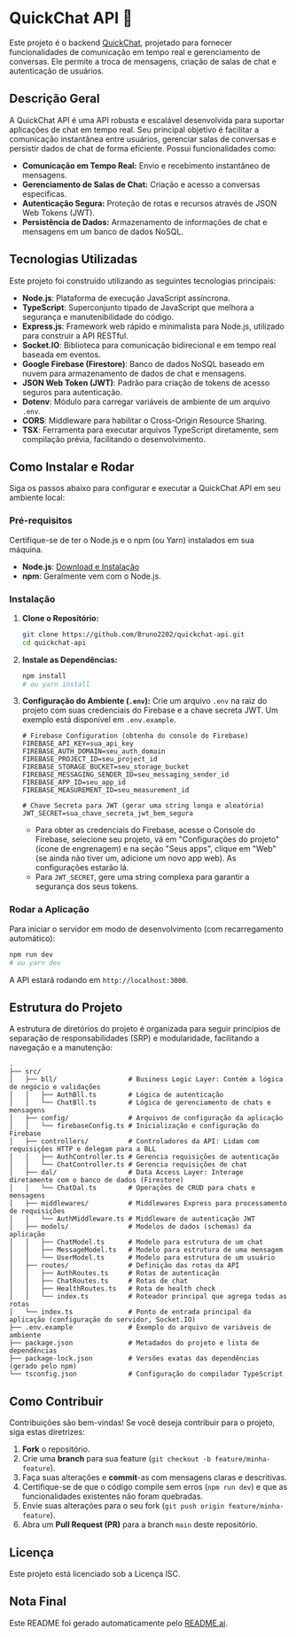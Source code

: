 # QuickChat API 💬

Este projeto é o backend [QuickChat](https://github.com/Bruno2202/quickchat), projetado para fornecer funcionalidades de comunicação em tempo real e gerenciamento de conversas. Ele permite a troca de mensagens, criação de salas de chat e autenticação de usuários.

## Descrição Geral

A QuickChat API é uma API robusta e escalável desenvolvida para suportar aplicações de chat em tempo real. Seu principal objetivo é facilitar a comunicação instantânea entre usuários, gerenciar salas de conversas e persistir dados de chat de forma eficiente. Possui funcionalidades como:

*   **Comunicação em Tempo Real:** Envio e recebimento instantâneo de mensagens.
*   **Gerenciamento de Salas de Chat:** Criação e acesso a conversas específicas.
*   **Autenticação Segura:** Proteção de rotas e recursos através de JSON Web Tokens (JWT).
*   **Persistência de Dados:** Armazenamento de informações de chat e mensagens em um banco de dados NoSQL.

## Tecnologias Utilizadas

Este projeto foi construído utilizando as seguintes tecnologias principais:

*   **Node.js**: Plataforma de execução JavaScript assíncrona.
*   **TypeScript**: Superconjunto tipado de JavaScript que melhora a segurança e manutenibilidade do código.
*   **Express.js**: Framework web rápido e minimalista para Node.js, utilizado para construir a API RESTful.
*   **Socket.IO**: Biblioteca para comunicação bidirecional e em tempo real baseada em eventos.
*   **Google Firebase (Firestore)**: Banco de dados NoSQL baseado em nuvem para armazenamento de dados de chat e mensagens.
*   **JSON Web Token (JWT)**: Padrão para criação de tokens de acesso seguros para autenticação.
*   **Dotenv**: Módulo para carregar variáveis de ambiente de um arquivo `.env`.
*   **CORS**: Middleware para habilitar o Cross-Origin Resource Sharing.
*   **TSX**: Ferramenta para executar arquivos TypeScript diretamente, sem compilação prévia, facilitando o desenvolvimento.

## Como Instalar e Rodar

Siga os passos abaixo para configurar e executar a QuickChat API em seu ambiente local:

### Pré-requisitos

Certifique-se de ter o Node.js e o npm (ou Yarn) instalados em sua máquina.

*   **Node.js**: [Download e Instalação](https://nodejs.org/en/download/)
*   **npm**: Geralmente vem com o Node.js.

### Instalação

1.  **Clone o Repositório:**
    ```bash
    git clone https://github.com/Bruno2202/quickchat-api.git
    cd quickchat-api
    ```
2.  **Instale as Dependências:**
    ```bash
    npm install
    # ou yarn install
    ```
3.  **Configuração do Ambiente (`.env`):**
    Crie um arquivo `.env` na raiz do projeto com suas credenciais do Firebase e a chave secreta JWT. Um exemplo está disponível em `.env.example`.

    ```env
    # Firebase Configuration (obtenha do console do Firebase)
    FIREBASE_API_KEY=sua_api_key
    FIREBASE_AUTH_DOMAIN=seu_auth_domain
    FIREBASE_PROJECT_ID=seu_project_id
    FIREBASE_STORAGE_BUCKET=seu_storage_bucket
    FIREBASE_MESSAGING_SENDER_ID=seu_messaging_sender_id
    FIREBASE_APP_ID=seu_app_id
    FIREBASE_MEASUREMENT_ID=seu_measurement_id

    # Chave Secreta para JWT (gerar uma string longa e aleatória)
    JWT_SECRET=sua_chave_secreta_jwt_bem_segura
    ```
    *   Para obter as credenciais do Firebase, acesse o Console do Firebase, selecione seu projeto, vá em "Configurações do projeto" (ícone de engrenagem) e na seção "Seus apps", clique em "Web" (se ainda não tiver um, adicione um novo app web). As configurações estarão lá.
    *   Para `JWT_SECRET`, gere uma string complexa para garantir a segurança dos seus tokens.

### Rodar a Aplicação

Para iniciar o servidor em modo de desenvolvimento (com recarregamento automático):

```bash
npm run dev
# ou yarn dev
```

A API estará rodando em `http://localhost:3000`.

## Estrutura do Projeto

A estrutura de diretórios do projeto é organizada para seguir princípios de separação de responsabilidades (SRP) e modularidade, facilitando a navegação e a manutenção:

```
.
├── src/
│   ├── bll/                  # Business Logic Layer: Contém a lógica de negócio e validações
│   │   ├── AuthBll.ts        # Lógica de autenticação
│   │   └── ChatBll.ts        # Lógica de gerenciamento de chats e mensagens
│   ├── config/               # Arquivos de configuração da aplicação
│   │   └── firebaseConfig.ts # Inicialização e configuração do Firebase
│   ├── controllers/          # Controladores da API: Lidam com requisições HTTP e delegam para a BLL
│   │   ├── AuthController.ts # Gerencia requisições de autenticação
│   │   └── ChatController.ts # Gerencia requisições de chat
│   ├── dal/                  # Data Access Layer: Interage diretamente com o banco de dados (Firestore)
│   │   └── ChatDal.ts        # Operações de CRUD para chats e mensagens
│   ├── middlewares/          # Middlewares Express para processamento de requisições
│   │   └── AuthMiddleware.ts # Middleware de autenticação JWT
│   ├── models/               # Modelos de dados (schemas) da aplicação
│   │   ├── ChatModel.ts      # Modelo para estrutura de um chat
│   │   ├── MessageModel.ts   # Modelo para estrutura de uma mensagem
│   │   └── UserModel.ts      # Modelo para estrutura de um usuário
│   ├── routes/               # Definição das rotas da API
│   │   ├── AuthRoutes.ts     # Rotas de autenticação
│   │   ├── ChatRoutes.ts     # Rotas de chat
│   │   ├── HealthRoutes.ts   # Rota de health check
│   │   └── index.ts          # Roteador principal que agrega todas as rotas
│   └── index.ts              # Ponto de entrada principal da aplicação (configuração do servidor, Socket.IO)
├── .env.example              # Exemplo do arquivo de variáveis de ambiente
├── package.json              # Metadados do projeto e lista de dependências
├── package-lock.json         # Versões exatas das dependências (gerado pelo npm)
└── tsconfig.json             # Configuração do compilador TypeScript
```

## Como Contribuir

Contribuições são bem-vindas! Se você deseja contribuir para o projeto, siga estas diretrizes:

1.  **Fork** o repositório.
2.  Crie uma **branch** para sua feature (`git checkout -b feature/minha-feature`).
3.  Faça suas alterações e **commit**-as com mensagens claras e descritivas.
4.  Certifique-se de que o código compile sem erros (`npm run dev`) e que as funcionalidades existentes não foram quebradas.
5.  Envie suas alterações para o seu fork (`git push origin feature/minha-feature`).
6.  Abra um **Pull Request (PR)** para a branch `main` deste repositório.

## Licença

Este projeto está licenciado sob a Licença ISC.

## Nota Final

Este README foi gerado automaticamente pelo [README.ai](https://github.com/Bruno2202/readme-ai).
